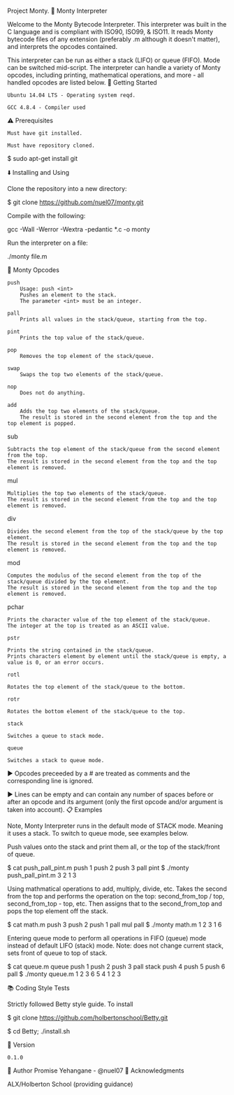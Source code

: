 Project Monty.
🐍 Monty Interpreter

Welcome to the Monty Bytecode Interpreter. This interpreter was built in the C language and is compliant with ISO90, ISO99, & ISO11. It reads Monty bytecode files of any extension (preferably .m although it doesn't matter), and interprets the opcodes contained.

This interpreter can be run as either a stack (LIFO) or queue (FIFO). Mode can be switched mid-script. The interpreter can handle a variety of Monty opcodes, including printing, mathematical operations, and more - all handled opcodes are listed below.
🏃 Getting Started

    Ubuntu 14.04 LTS - Operating system reqd.

    GCC 4.8.4 - Compiler used

⚠️ Prerequisites

    Must have git installed.

    Must have repository cloned.

$ sudo apt-get install git

⬇️ Installing and Using

Clone the repository into a new directory:

$ git clone https://github.com/nuel07/monty.git

Compile with the following:

gcc -Wall -Werror -Wextra -pedantic *.c -o monty

Run the interpreter on a file:

./monty file.m

🔧 Monty Opcodes

    push
        Usage: push <int>
        Pushes an element to the stack.
        The parameter <int> must be an integer.

    pall
        Prints all values in the stack/queue, starting from the top.

    pint
        Prints the top value of the stack/queue.

    pop
        Removes the top element of the stack/queue.

    swap
        Swaps the top two elements of the stack/queue.

    nop
        Does not do anything.

    add
        Adds the top two elements of the stack/queue.
        The result is stored in the second element from the top and the top element is popped.
    

   sub

    Subtracts the top element of the stack/queue from the second element from the top.
    The result is stored in the second element from the top and the top element is removed.

   mul

    Multiplies the top two elements of the stack/queue.
    The result is stored in the second element from the top and the top element is removed.

   div

    Divides the second element from the top of the stack/queue by the top element.
    The result is stored in the second element from the top and the top element is removed.

   mod

    Computes the modulus of the second element from the top of the stack/queue divided by the top element.
    The result is stored in the second element from the top and the top element is removed.

   pchar

    Prints the character value of the top element of the stack/queue.
    The integer at the top is treated as an ASCII value.

    pstr

    Prints the string contained in the stack/queue.
    Prints characters element by element until the stack/queue is empty, a value is 0, or an error occurs.

    rotl

    Rotates the top element of the stack/queue to the bottom.

    rotr

    Rotates the bottom element of the stack/queue to the top.

    stack

    Switches a queue to stack mode.

    queue

    Switches a stack to queue mode.



▶️ Opcodes preceeded by a # are treated as comments and the corresponding line is ignored.

▶️ Lines can be empty and can contain any number of spaces before or after an opcode and its argument (only the first opcode and/or argument is taken into account).
📋 Examples

Note, Monty Interpreter runs in the default mode of STACK mode. Meaning it uses a stack. To switch to queue mode, see examples below.

Push values onto the stack and print them all, or the top of the stack/front of queue.

$ cat push_pall_pint.m
push 1
push 2
push 3
pall
pint
$ ./monty push_pall_pint.m
3
2
1
3

Using mathmatical operations to add, multiply, divide, etc. Takes the second from the top and performs the operation on the top: second_from_top / top, second_from_top - top, etc. Then assigns that to the second_from_top and pops the top element off the stack.

$ cat math.m
push 3
push 2
push 1
pall
mul
pall
$ ./monty math.m
1
2
3
1
6

Entering queue mode to perform all operations in FIFO (queue) mode instead of default LIFO (stack) mode. Note: does not change current stack, sets front of queue to top of stack.

$ cat queue.m
queue
push 1
push 2
push 3
pall
stack
push 4
push 5
push 6
pall
$ ./monty queue.m
1
2
3
6
5
4
1
2
3

📚 Coding Style Tests

Strictly followed Betty style guide. To install

$ git clone https://github.com/holbertonschool/Betty.git

$ cd Betty; ./install.sh

📝 Version

    0.1.0

📘 Author
   Promise Yehangane - @nuel07
📣 Acknowledgments

   ALX/Holberton School (providing guidance)
   
